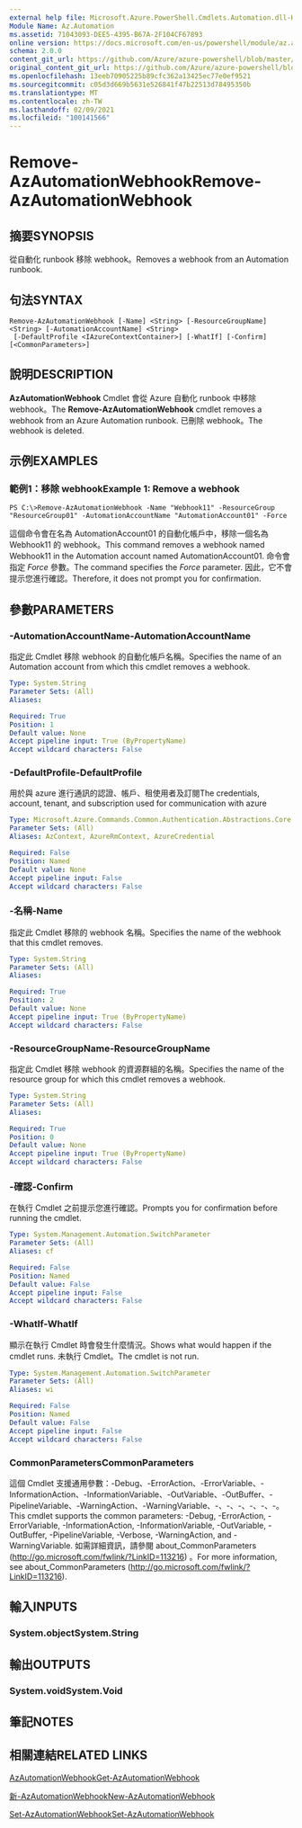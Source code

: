 ```yaml
---
external help file: Microsoft.Azure.PowerShell.Cmdlets.Automation.dll-Help.xml
Module Name: Az.Automation
ms.assetid: 71043093-DEE5-4395-B67A-2F104CF67893
online version: https://docs.microsoft.com/en-us/powershell/module/az.automation/remove-azautomationwebhook
schema: 2.0.0
content_git_url: https://github.com/Azure/azure-powershell/blob/master/src/Automation/Automation/help/Remove-AzAutomationWebhook.md
original_content_git_url: https://github.com/Azure/azure-powershell/blob/master/src/Automation/Automation/help/Remove-AzAutomationWebhook.md
ms.openlocfilehash: 13eeb70905225b89cfc362a13425ec77e0ef9521
ms.sourcegitcommit: c05d3d669b5631e526841f47b22513d78495350b
ms.translationtype: MT
ms.contentlocale: zh-TW
ms.lasthandoff: 02/09/2021
ms.locfileid: "100141566"
---
```

# <span data-ttu-id="8b074-101">Remove-AzAutomationWebhook</span><span class="sxs-lookup"><span data-stu-id="8b074-101">Remove-AzAutomationWebhook</span></span>

## <span data-ttu-id="8b074-102">摘要</span><span class="sxs-lookup"><span data-stu-id="8b074-102">SYNOPSIS</span></span>
<span data-ttu-id="8b074-103">從自動化 runbook 移除 webhook。</span><span class="sxs-lookup"><span data-stu-id="8b074-103">Removes a webhook from an Automation runbook.</span></span>

## <span data-ttu-id="8b074-104">句法</span><span class="sxs-lookup"><span data-stu-id="8b074-104">SYNTAX</span></span>

```
Remove-AzAutomationWebhook [-Name] <String> [-ResourceGroupName] <String> [-AutomationAccountName] <String>
 [-DefaultProfile <IAzureContextContainer>] [-WhatIf] [-Confirm] [<CommonParameters>]
```

## <span data-ttu-id="8b074-105">說明</span><span class="sxs-lookup"><span data-stu-id="8b074-105">DESCRIPTION</span></span>
<span data-ttu-id="8b074-106">**AzAutomationWebhook** Cmdlet 會從 Azure 自動化 runbook 中移除 webhook。</span><span class="sxs-lookup"><span data-stu-id="8b074-106">The **Remove-AzAutomationWebhook** cmdlet removes a webhook from an Azure Automation runbook.</span></span>
<span data-ttu-id="8b074-107">已刪除 webhook。</span><span class="sxs-lookup"><span data-stu-id="8b074-107">The webhook is deleted.</span></span>

## <span data-ttu-id="8b074-108">示例</span><span class="sxs-lookup"><span data-stu-id="8b074-108">EXAMPLES</span></span>

### <span data-ttu-id="8b074-109">範例1：移除 webhook</span><span class="sxs-lookup"><span data-stu-id="8b074-109">Example 1: Remove a webhook</span></span>
```
PS C:\>Remove-AzAutomationWebhook -Name "Webhook11" -ResourceGroup "ResourceGroup01" -AutomationAccountName "AutomationAccount01" -Force
```

<span data-ttu-id="8b074-110">這個命令會在名為 AutomationAccount01 的自動化帳戶中，移除一個名為 Webhook11 的 webhook。</span><span class="sxs-lookup"><span data-stu-id="8b074-110">This command removes a webhook named Webhook11 in the Automation account named AutomationAccount01.</span></span>
<span data-ttu-id="8b074-111">命令會指定 *Force* 參數。</span><span class="sxs-lookup"><span data-stu-id="8b074-111">The command specifies the *Force* parameter.</span></span>
<span data-ttu-id="8b074-112">因此，它不會提示您進行確認。</span><span class="sxs-lookup"><span data-stu-id="8b074-112">Therefore, it does not prompt you for confirmation.</span></span>

## <span data-ttu-id="8b074-113">參數</span><span class="sxs-lookup"><span data-stu-id="8b074-113">PARAMETERS</span></span>

### <span data-ttu-id="8b074-114">-AutomationAccountName</span><span class="sxs-lookup"><span data-stu-id="8b074-114">-AutomationAccountName</span></span>
<span data-ttu-id="8b074-115">指定此 Cmdlet 移除 webhook 的自動化帳戶名稱。</span><span class="sxs-lookup"><span data-stu-id="8b074-115">Specifies the name of an Automation account from which this cmdlet removes a webhook.</span></span>

```yaml
Type: System.String
Parameter Sets: (All)
Aliases:

Required: True
Position: 1
Default value: None
Accept pipeline input: True (ByPropertyName)
Accept wildcard characters: False
```

### <span data-ttu-id="8b074-116">-DefaultProfile</span><span class="sxs-lookup"><span data-stu-id="8b074-116">-DefaultProfile</span></span>
<span data-ttu-id="8b074-117">用於與 azure 進行通訊的認證、帳戶、租使用者及訂閱</span><span class="sxs-lookup"><span data-stu-id="8b074-117">The credentials, account, tenant, and subscription used for communication with azure</span></span>

```yaml
Type: Microsoft.Azure.Commands.Common.Authentication.Abstractions.Core.IAzureContextContainer
Parameter Sets: (All)
Aliases: AzContext, AzureRmContext, AzureCredential

Required: False
Position: Named
Default value: None
Accept pipeline input: False
Accept wildcard characters: False
```

### <span data-ttu-id="8b074-118">-名稱</span><span class="sxs-lookup"><span data-stu-id="8b074-118">-Name</span></span>
<span data-ttu-id="8b074-119">指定此 Cmdlet 移除的 webhook 名稱。</span><span class="sxs-lookup"><span data-stu-id="8b074-119">Specifies the name of the webhook that this cmdlet removes.</span></span>

```yaml
Type: System.String
Parameter Sets: (All)
Aliases:

Required: True
Position: 2
Default value: None
Accept pipeline input: True (ByPropertyName)
Accept wildcard characters: False
```

### <span data-ttu-id="8b074-120">-ResourceGroupName</span><span class="sxs-lookup"><span data-stu-id="8b074-120">-ResourceGroupName</span></span>
<span data-ttu-id="8b074-121">指定此 Cmdlet 移除 webhook 的資源群組的名稱。</span><span class="sxs-lookup"><span data-stu-id="8b074-121">Specifies the name of the resource group for which this cmdlet removes a webhook.</span></span>

```yaml
Type: System.String
Parameter Sets: (All)
Aliases:

Required: True
Position: 0
Default value: None
Accept pipeline input: True (ByPropertyName)
Accept wildcard characters: False
```

### <span data-ttu-id="8b074-122">-確認</span><span class="sxs-lookup"><span data-stu-id="8b074-122">-Confirm</span></span>
<span data-ttu-id="8b074-123">在執行 Cmdlet 之前提示您進行確認。</span><span class="sxs-lookup"><span data-stu-id="8b074-123">Prompts you for confirmation before running the cmdlet.</span></span>

```yaml
Type: System.Management.Automation.SwitchParameter
Parameter Sets: (All)
Aliases: cf

Required: False
Position: Named
Default value: False
Accept pipeline input: False
Accept wildcard characters: False
```

### <span data-ttu-id="8b074-124">-WhatIf</span><span class="sxs-lookup"><span data-stu-id="8b074-124">-WhatIf</span></span>
<span data-ttu-id="8b074-125">顯示在執行 Cmdlet 時會發生什麼情況。</span><span class="sxs-lookup"><span data-stu-id="8b074-125">Shows what would happen if the cmdlet runs.</span></span>
<span data-ttu-id="8b074-126">未執行 Cmdlet。</span><span class="sxs-lookup"><span data-stu-id="8b074-126">The cmdlet is not run.</span></span>

```yaml
Type: System.Management.Automation.SwitchParameter
Parameter Sets: (All)
Aliases: wi

Required: False
Position: Named
Default value: False
Accept pipeline input: False
Accept wildcard characters: False
```

### <span data-ttu-id="8b074-127">CommonParameters</span><span class="sxs-lookup"><span data-stu-id="8b074-127">CommonParameters</span></span>
<span data-ttu-id="8b074-128">這個 Cmdlet 支援通用參數：-Debug、-ErrorAction、-ErrorVariable、-InformationAction、-InformationVariable、-OutVariable、-OutBuffer、-PipelineVariable、-WarningAction、-WarningVariable、-、-、-、-、-、-。</span><span class="sxs-lookup"><span data-stu-id="8b074-128">This cmdlet supports the common parameters: -Debug, -ErrorAction, -ErrorVariable, -InformationAction, -InformationVariable, -OutVariable, -OutBuffer, -PipelineVariable, -Verbose, -WarningAction, and -WarningVariable.</span></span> <span data-ttu-id="8b074-129">如需詳細資訊，請參閱 about_CommonParameters (http://go.microsoft.com/fwlink/?LinkID=113216) 。</span><span class="sxs-lookup"><span data-stu-id="8b074-129">For more information, see about_CommonParameters (http://go.microsoft.com/fwlink/?LinkID=113216).</span></span>

## <span data-ttu-id="8b074-130">輸入</span><span class="sxs-lookup"><span data-stu-id="8b074-130">INPUTS</span></span>

### <span data-ttu-id="8b074-131">System.object</span><span class="sxs-lookup"><span data-stu-id="8b074-131">System.String</span></span>

## <span data-ttu-id="8b074-132">輸出</span><span class="sxs-lookup"><span data-stu-id="8b074-132">OUTPUTS</span></span>

### <span data-ttu-id="8b074-133">System.void</span><span class="sxs-lookup"><span data-stu-id="8b074-133">System.Void</span></span>

## <span data-ttu-id="8b074-134">筆記</span><span class="sxs-lookup"><span data-stu-id="8b074-134">NOTES</span></span>

## <span data-ttu-id="8b074-135">相關連結</span><span class="sxs-lookup"><span data-stu-id="8b074-135">RELATED LINKS</span></span>

[<span data-ttu-id="8b074-136">AzAutomationWebhook</span><span class="sxs-lookup"><span data-stu-id="8b074-136">Get-AzAutomationWebhook</span></span>](./Get-AzAutomationWebhook.md)

[<span data-ttu-id="8b074-137">新-AzAutomationWebhook</span><span class="sxs-lookup"><span data-stu-id="8b074-137">New-AzAutomationWebhook</span></span>](./New-AzAutomationWebhook.md)

[<span data-ttu-id="8b074-138">Set-AzAutomationWebhook</span><span class="sxs-lookup"><span data-stu-id="8b074-138">Set-AzAutomationWebhook</span></span>](./Set-AzAutomationWebhook.md)


